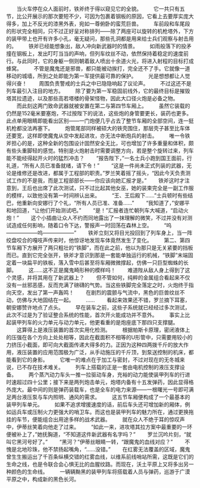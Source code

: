　　当火车停在众人面前时，铁斧终于得以窥见它的全貌。
　　它一共只有五节，比公开展示的那次要短不少，可因为包裹着钢板的原因，它看上去要厚实庞大得多，加上不反光的漆黑外表，宛如一尊俯卧的蛮荒巨兽。
　　车前段和车尾段的形状完全相同，只不过正好呈对称排列——除了两座可以旋转的机枪塔外，下方的装甲带上也开有许多小孔，毫无疑问，那些孔洞都是用来给士兵们观察与射击用的。
　　铁斧已经能想象出，敌人冲向新武器时的情景。
　　如雨般落下的投矛撞在钢板上，发出叮叮当当的声响，但列车纹丝不动，依然保持着稳定的速度前行。与此同时，它的身躯一侧则朝着敌人喷出十余道火光，将进入射程的目标打成蜂窝。
　　不管是魔鬼还是邪兽，都只能被动挨打，完全还不了手。它就像一道移动的城墙，所到之处即能为第一军提供最可靠的保护。
　　光是想想都让人觉得兴奋！
　　周围负责警戒的士兵之中已隐隐响起了议论声。
　　不过这还不是列车最引入注目的地方。
　　除了要为第一军稳固前线外，它的最终目标是摧毁塔其拉遗迹，以及那些高若塔楼的骨架怪物，因此大口径火炮是必备之物。
　　而此刻这两门致命武器就被安置在第二与第四节车厢上。
　　虽然它装载的仍然是152毫米要塞炮，不过按陛下的说法，这些炮的身管要更长，装药也更多。此点单用眼睛即能看出区别——一门炮便几乎占去了整节车厢的全部空间，连一挺机枪都没法再塞下。
　　炮管尾部同样被硕大的铁壳围住，那层壳子甚至比车体还要宽，这样即使魔鬼从空中发起进攻，亦无法中断炮兵的射击。
　　唯一令铁斧担心的是，这种全新的包围设计固然安全无比，可也增加了许多重量和体积，颇有些头重脚轻的感觉。特别是火炮射击时需要调整方向，若是整个旋转过来，列车能不能经得起开火时的猛烈冲击？
　　“报告陛下，”一名士兵小跑到国王面前，行礼道，“所有人员已准备就绪，请下令！”
　　“这是一件尚未正式列装的武器，无论是维修还是改进，都属于工程部的职责。”罗兰笑着摇了摇头，“因此今天负责测试工作的不是我，而是工程部部长——你应该向她汇报才是。”
　　铁斧这时才注意到，王后也出席了此次测试，只不过比起其他女巫，她的装束完全是一副工作服的模样，以致他没有第一时间辨认出来。
　　“王、王后殿下……”士兵顿时有些结巴，他重新向安娜行了个礼，“所有人员已准、准备……”
　　“我知道了，”安娜平和地回道，“让他们开始测试吧。”
　　“是！”汇报者连忙朝列车大喊道，“启动火炮！”
　　这个小插曲让众人不约而同地露出了一抹理解的微笑，不过并没有对测试造成任何影响，随着口令下达，警报声一时回荡在森林上空。
　　“呜——————呜——————”
　　铁斧立刻又将目光投回到了列车身上，当一阵绞盘咬合的嘎吱声传来时，他惊讶地发现车体竟然发生了变化。
　　第二、第四节车厢下方展开了两只粗壮的“铁脚”，而在此之前，他以为那只是无关紧要的挡板而已。直到它完全张开，铁斧才意识到那是一套能单独运行的机械，“铁脚”末端固定着一块扁平的铁板，落入雪中后甚至将车厢微微撑起，仿佛一只巨型蜘蛛的长脚。
　　这……这不正是魔鬼畸形种的模样吗！
　　难道陛从敌人身上得到了这个灵感，并将其用在了新武器上？
　　但不管如何，纯粹的金属组合看起来不仅没有一丝邪恶感，反而充满了磅礴的气势。当这些铁脚完全落定之时，火炮终于指向天空，发出了第一声轰鸣！
　　在剧烈的震颤与气流中，黑色的巨兽纹丝不动，仿佛与大地固结在一起。
　　……
　　看起来效果还不错，罗兰摘下耳塞，朝安娜赞许地点了点头。
　　早在装车之前，这些子系统就已经经过多次测试，此次不过是为了验证整合系统的性能，首次开火能成功并不意外。
　　事实上比起装甲列车的火力单元与动力单元，他更看重的是炮座底下那四只支撑腿。
　　这算得上是液压装置的首次实用化检测。
　　根据帕斯卡原理，密闭液体上的压强在各个方向上处处相等，因此在截面积不相等的U形管中，只需要用较小的力挤压小截面，即可向大截面传递大得多的力。正因为这种四两拨千斤的放大作用，液压装置的应用范围极为广泛，从手动施压的千斤顶，到泵送控制的机床，都能看到它的身影。
　　它唯一的难点在于加工与密封，不过对现在的无冬城来说，已不存在技术难关。
　　列车上搭载的正是一套由电机控制的液压支撑设备。
　　两个蒸汽动力车头一推一拉驱动车身，充裕的动力能使装甲列车的行进时速超过四十公里；接下来是两列炮击单元，炮塔内备有十五发弹药，因此显得格外庞大。最中间的则是弹药装载车，也是全车的电力来源——一根曙光一号即可满足两台液压泵与车内照明、通风的需求。
　　这五节车厢便构成了一个最基本的装甲列车单元。
　　如果不追求增援速度的话，前后车头还可增加新的厢体，例如运兵车或压制火力更强大的哨卫车。而这也是装甲列车的魅力所在，通过更换拖挂的车节，便能组合出用途多样的战术武器。
　　就在众人不绝于耳的惊叹声中，伊蒂丝笑着向他走了过来。
　　“如此一来，进攻塔其拉方案中最重要的一环便被补上了，”她抚胸道，“不知道这件新武器有名字吗？”
　　罗兰沉吟片刻，“就叫它黑河号好了。”
　　“黑河？”伊蒂丝眼睛一转，“跟魔鬼的血线对应？”
　　不愧是北地珍珠，他不禁扬起嘴角，“……没错。”
　　在红雾无法覆盖的区域，魔鬼曾生生搬运出了千百条纵横交错的红雾血线，以维系前线哨站所需，这既是它们的生命之线，也是令联合会心惧无比的血腥纹路。而现在，沃土平原上又将多出另一种颜色的生命线。
　　一辆辆黝黑的装甲列车将搭载着人员与弹药，巡游于广漠平原之中，构成新的黑色长河。